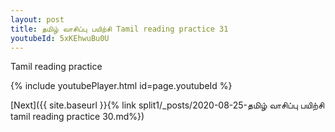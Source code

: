 ```yaml
---
layout: post
title: தமிழ் வாசிப்பு பயிற்சி Tamil reading practice 31
youtubeId: 5xKEhwuBu0U
---
```

 
 
Tamil reading practice
 
 
 
 
 


{% include youtubePlayer.html id=page.youtubeId %}
 
[Next]({{ site.baseurl }}{% link  split1/_posts/2020-08-25-தமிழ் வாசிப்பு பயிற்சி tamil reading practice 30.md%})
 

